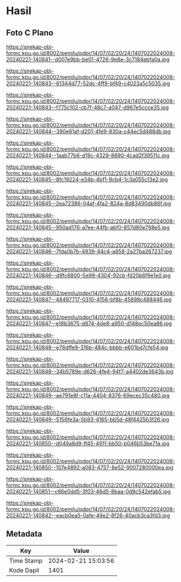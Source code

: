 # Hasil

## Foto C Plano

https://sirekap-obj-formc.kpu.go.id/8002/pemilu/pdpr/14/07/02/20/24/1407022024008-20240221-140841--d007e9bb-be01-4726-9e8e-3c7184ebfa0a.jpg

https://sirekap-obj-formc.kpu.go.id/8002/pemilu/pdpr/14/07/02/20/24/1407022024008-20240221-140843--61344d77-52dc-4ff9-bf49-c4023a5c5035.jpg

https://sirekap-obj-formc.kpu.go.id/8002/pemilu/pdpr/14/07/02/20/24/1407022024008-20240221-140843--f775c102-cb7f-48c7-a047-d967e5ccce35.jpg

https://sirekap-obj-formc.kpu.go.id/8002/pemilu/pdpr/14/07/02/20/24/1407022024008-20240221-140844--390e61af-d201-4fe9-830a-c44ec5d488db.jpg

https://sirekap-obj-formc.kpu.go.id/8002/pemilu/pdpr/14/07/02/20/24/1407022024008-20240221-140844--1aab77b6-d19c-4329-8690-4cad2f39511c.jpg

https://sirekap-obj-formc.kpu.go.id/8002/pemilu/pdpr/14/07/02/20/24/1407022024008-20240221-140845--8fc19224-e34b-4bf1-9cb4-1c3a055c13e2.jpg

https://sirekap-obj-formc.kpu.go.id/8002/pemilu/pdpr/14/07/02/20/24/1407022024008-20240221-140845--2ea72386-04af-4fa2-824a-8d83490db86f.jpg

https://sirekap-obj-formc.kpu.go.id/8002/pemilu/pdpr/14/07/02/20/24/1407022024008-20240221-140845--950ad176-a7ee-44fb-abf0-857d80e798e5.jpg

https://sirekap-obj-formc.kpu.go.id/8002/pemilu/pdpr/14/07/02/20/24/1407022024008-20240221-140846--7fda0b7b-4939-44c4-a858-2a27ba267237.jpg

https://sirekap-obj-formc.kpu.go.id/8002/pemilu/pdpr/14/07/02/20/24/1407022024008-20240221-140846--d9fc6800-5e99-4304-92cb-fd20b6f9e1e0.jpg

https://sirekap-obj-formc.kpu.go.id/8002/pemilu/pdpr/14/07/02/20/24/1407022024008-20240221-140847--48497717-0310-4156-bf8b-45898c488446.jpg

https://sirekap-obj-formc.kpu.go.id/8002/pemilu/pdpr/14/07/02/20/24/1407022024008-20240221-140847--e18b3675-d874-4de8-a950-d148ec50ea86.jpg

https://sirekap-obj-formc.kpu.go.id/8002/pemilu/pdpr/14/07/02/20/24/1407022024008-20240221-140848--e78dffe9-316b-484c-bbbb-e601bd7cfe54.jpg

https://sirekap-obj-formc.kpu.go.id/8002/pemilu/pdpr/14/07/02/20/24/1407022024008-20240221-140848--34b5789e-d626-4fe4-94f7-a4402de3643b.jpg

https://sirekap-obj-formc.kpu.go.id/8002/pemilu/pdpr/14/07/02/20/24/1407022024008-20240221-140849--ae791e8f-c11a-4404-8376-69ecec35c480.jpg

https://sirekap-obj-formc.kpu.go.id/8002/pemilu/pdpr/14/07/02/20/24/1407022024008-20240221-140849--5156fe3a-5b93-4165-bb5d-48f4425b3f26.jpg

https://sirekap-obj-formc.kpu.go.id/8002/pemilu/pdpr/14/07/02/20/24/1407022024008-20240221-140850--d049a8d9-ff45-4911-bb50-b046b53be71a.jpg

https://sirekap-obj-formc.kpu.go.id/8002/pemilu/pdpr/14/07/02/20/24/1407022024008-20240221-140850--107e4892-a083-4757-8e52-9007280000ea.jpg

https://sirekap-obj-formc.kpu.go.id/8002/pemilu/pdpr/14/07/02/20/24/1407022024008-20240221-140851--c66e0dd5-3f03-46d5-8baa-0d9c542efab5.jpg

https://sirekap-obj-formc.kpu.go.id/8002/pemilu/pdpr/14/07/02/20/24/1407022024008-20240221-140842--eacb0ea5-0afe-49e2-8f26-40acb3ca3fd3.jpg


## Metadata

| Key        | Value               |
| ---------- | ------------------- |
| Time Stamp | 2024-02-21 15:03:56 |
| Kode Dapil | 1401                |



